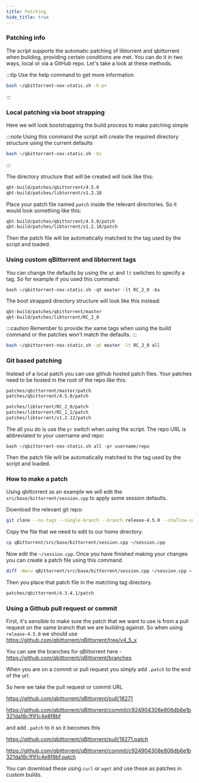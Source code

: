 ```yaml
---
title: Patching
hide_title: true
---
```


<Advanced/>

### Patching info

The script supports the automatic patching of libtorrent and qbittorrent when building, providing certain conditions are met. You can do it in two ways, local or via a GitHub repo. Let's take a look at these methods.

:::tip
Use the help command to get more information

```bash
bash ~/qbittorrent-nox-static.sh -h-pr
```

:::

### Local patching via boot strapping

Here we will look bootstrapping the build process to make patching simple

:::note
Using this command the script will create the required directory structure using the current defaults

```bash
bash ~/qbittorrent-nox-static.sh -bs
```

:::

The directory structure that will be created will look like this:

```bash
qbt-build/patches/qbittorrent/4.5.0
qbt-build/patches/libtorrent/v1.2.18
```

Place your patch file named `patch` inside the relevant directories. So it would look something like this:

```bash
qbt-build/patches/qbittorrent/4.5.0/patch
qbt-build/patches/libtorrent/v1.2.18/patch
```

Then the patch file will be automatically matched to the tag used by the script and loaded.

### Using custom qBittorrent and libtorrent tags

You can change the defaults by using the `qt` and `lt` switches to specify a tag. So for example if you used this command:

`bash ~/qbittorrent-nox-static.sh -qt master -lt RC_2_0 -bs`

The boot strapped directory structure will look like this instead:

```bash
qbt-build/patches/qbittorrent/master
qbt-build/patches/libtorrent/RC_2_0
```

:::caution
Remember to provide the same tags when using the build command or the patches won't match the defaults.
:::

```bash
bash ~/qbittorrent-nox-static.sh -qt master -lt RC_2_0 all
```

### Git based patching

Instead of a local patch you can use github hosted patch files. Your patches need to be hosted in the root of the repo like this:

<Tabs>
  <TabItem value="qbittorrent" label="🔹 qbittorrent" default>

```bash
patches/qbittorrent/master/patch
patches/qbittorrent/4.5.0/patch
```

  </TabItem>
  <TabItem value="libtorrent" label="🔹 libtorrent">

```bash
patches/libtorrent/RC_2_0/patch
patches/libtorrent/RC_1_2/patch
patches/libtorrent/v1.2.12/patch
```

  </TabItem>
</Tabs>

The all you do is use the `pr` switch when using the script. The repo URL is abbreviated to your username and repo:

`bash ~/qbittorrent-nox-static.sh all -pr username/repo`

Then the patch file will be automatically matched to the tag used by the script and loaded.

### How to make a patch

Using qbittorrent as an example we will edit the `src/base/bittorrent/session.cpp` to apply some session defaults.

Download the relevant git repo:

```bash
git clone --no-tags --single-branch --branch release-4.5.0 --shallow-submodules --recurse-submodules --depth 1 https://github.com/qbittorrent/qBittorrent.git
```

Copy the file that we need to edit to our home directory.

```bash
cp qBittorrent/src/base/bittorrent/session.cpp ~/session.cpp
```

Now edit the `~/session.cpp`. Once you have finished making your changes you can create a patch file using this command

```bash
diff -Naru qBittorrent/src/base/bittorrent/session.cpp ~/session.cpp > ~/patch
```

Then you place that patch file in the matching tag directory.

```bash
patches/qbittorrent/4.3.4.1/patch
```

### Using a Github pull request or commit

First, it's sensible to make sure the patch that we want to use is from a pull request on the same branch that we are building against. So when using `release-4.5.0` we should use https://github.com/qbittorrent/qBittorrent/tree/v4_5_x

You can see the branches for qBittorrent here - https://github.com/qbittorrent/qBittorrent/branches

When you are on a commit or pull request you simply add `.patch` to the end of the url.

So here we take the pull request or commit URL

https://github.com/qbittorrent/qBittorrent/pull/18271

https://github.com/qbittorrent/qBittorrent/commit/c924904308e806db6e1b321da18c1f91c4e8f8bf

and add `.patch` to it so it becomes this

https://github.com/qbittorrent/qBittorrent/pull/18271.patch

https://github.com/qbittorrent/qBittorrent/commit/c924904308e806db6e1b321da18c1f91c4e8f8bf.patch

You can download these using `curl` or `wget` and use these as patches in custom builds.
